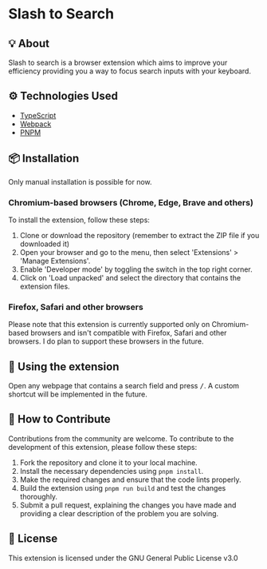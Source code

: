 # Slash to Search

## 💡 About

Slash to search is a browser extension which aims to improve your efficiency providing you a way to focus search inputs with your keyboard.

## ⚙ Technologies Used

-   [TypeScript](https://typescript.org)
-   [Webpack](https://webpack.js.org/)
-   [PNPM](https://pnpm.io/)

## 📦 Installation

Only manual installation is possible for now.

### Chromium-based browsers (Chrome, Edge, Brave and others)

To install the extension, follow these steps:

1. Clone or download the repository (remember to extract the ZIP file if you downloaded it)
1. Open your browser and go to the menu, then select 'Extensions' > 'Manage Extensions'.
1. Enable 'Developer mode' by toggling the switch in the top right corner.
1. Click on 'Load unpacked' and select the directory that contains the extension files.

### Firefox, Safari and other browsers

Please note that this extension is currently supported only on Chromium-based browsers and isn't compatible with Firefox, Safari and other browsers. I do plan to support these browsers in the future.

## 🧠 Using the extension

Open any webpage that contains a search field and press <kbd>/</kbd>. A custom shortcut will be implemented in the future.

## 🚀 How to Contribute

Contributions from the community are welcome. To contribute to the development of this extension, please follow these steps:

1. Fork the repository and clone it to your local machine.
2. Install the necessary dependencies using `pnpm install`.
3. Make the required changes and ensure that the code lints properly.
4. Build the extension using `pnpm run build` and test the changes thoroughly.
5. Submit a pull request, explaining the changes you have made and providing a clear description of the problem you are solving.

## 📄 License

This extension is licensed under the GNU General Public License v3.0
